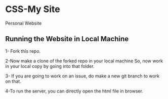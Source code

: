 
# CSS-My Site

Personal Website



## Running the Website in Local Machine

1- Fork this repo.

2-Now make a clone of the forked repo in your local machine So, now work in your local copy by going into that 
folder.

3- If you are going to work on an issue, do make a new git branch to work on that.

4-To run the server, you can directly open the html file in browser.
